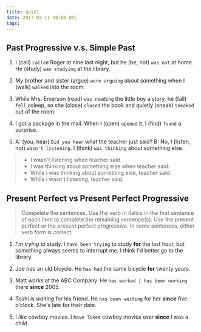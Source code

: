 ```yaml
---
title: quiz1
date: 2017-03-11 10:08 UTC
tags:
---
```


## Past Progressive v.s. Simple Past

1. I (call) `called` Roger at nine last night, but he (be, not) `was not` at home. He (study) `was studying` at the library.

2. My brother and sister (argue) `were arguing` about something when I (walk) `walked` into the room.

3. While Mrs. Emerson (read) `was reading` the little boy a story, he (fall) `fell` asleep, so she (close) `closed` the book and quietly (sneak) `sneaked` out of the room.

4. I got a package in the mail. When I (open) `opened` it, I (find) `found` a surprise.

5. A: (you, hear) `Did you hear` what the teacher just said?
   B: No, I (listen, not) `wasn't listening`. I (think) `was thinking` about something else.

>  - I wasn't listening when teacher said.  
>  - I was thinking about something else when teacher said.  
>  - While i was thinking about something else, teacher said.  
>  - While i wasn't listening, teacher said.  
  

## Present Perfect vs Present Perfect Progressive

> Compelete the sentences. Use the verb in italics in the first sentence of each item to complete the remaining sentence(s). Use the present perfect or the present perfect progressive. In some sentences, either verb form is correct.

1. _I'm trying_ to study. I `have been trying` to study **for** the last hour, but something always seems to interrupt me. I think I'd better go to the library.

2. Joe _has_ an old bicycle. He `has had` the same bicycle **for** twenty years.

3. Matt _works_ at the ABC Company. He `has worked | has been working` there **since** 2005. 

4. Toshi _is waiting_ for his friend. He `has been waiting` for her **since** five o'clock. She's late for their date.

5. I _like_ cowboy movies. I `have liked` cowboy movies ever **since** I was a child.
